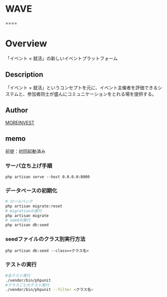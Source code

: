 # WAVE

====

# Overview

「イベント × 就活」の新しいイベントプラットフォーム

## Description

「イベント × 就活」というコンセプトを元に、イベント主催者を評価できるシステムと、参加者同士が盛んにコミュニケーションをとれる場を提供する。

## Author

[MOREINVEST](http://moreinvest.jp)

## memo
前提：初回起動済み
### サーバ立ち上げ手順
`php artisan serve --host 0.0.0.0:8000`

### データベースの初期化
```sh
# ロールバック
php artisan migrate:reset
# migrationの実行
php artisan migrate
# seedの実行
php artisan db:seed
```

### seedファイルのクラス別実行方法
`php artisan db:seed --class=<クラス名>`

### テストの実行
```sh
#全テスト実行
./vendor/bin/phpunit
#クラスごとのテスト実行
./vendor/bin/phpunit --filter <クラス名>
```
